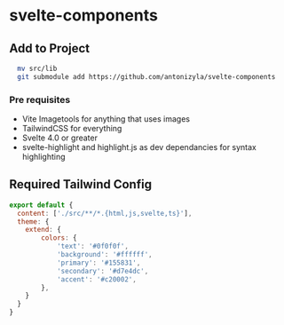 # svelte-components

## Add to Project
```bash
  mv src/lib
  git submodule add https://github.com/antonizyla/svelte-components
```
### Pre requisites
  -  Vite Imagetools for anything that uses images
  -  TailwindCSS for everything
  -  Svelte 4.0 or greater
  -  svelte-highlight and highlight.js as dev dependancies for syntax highlighting

## Required Tailwind Config

```js
export default {
  content: ['./src/**/*.{html,js,svelte,ts}'], 
  theme: {
    extend: {
        colors: {
            'text': '#0f0f0f',
            'background': '#ffffff',
            'primary': '#155831',
            'secondary': '#d7e4dc',
            'accent': '#c20002',
        },
    }
  }
}
```

